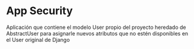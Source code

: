 # App Security

Aplicación que contiene el modelo User propio del proyecto heredado de AbstractUser para asignarle nuevos atributos que no estén disponibles en el User original de Django
